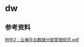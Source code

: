 # dw


## 参考资料

[附件2：云瀚平台数据分层管理规范.pdf](local/%E9%99%84%E4%BB%B62%EF%BC%9A%E4%BA%91%E7%80%9A%E5%B9%B3%E5%8F%B0%E6%95%B0%E6%8D%AE%E5%88%86%E5%B1%82%E7%AE%A1%E7%90%86%E8%A7%84%E8%8C%83.pdf)